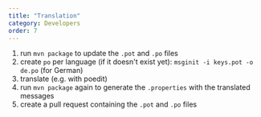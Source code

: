 ```yaml
---
title: "Translation"
category: Developers
order: 7
---
```


1. run `mvn package` to update the `.pot` and `.po` files
2. create `po` per language (if it doesn't exist yet): `msginit -i keys.pot -o de.po` (for German)
3. translate (e.g. with poedit)
4. run `mvn package` again to generate the `.properties` with the translated messages
5. create a pull request containing the `.pot` and `.po` files

